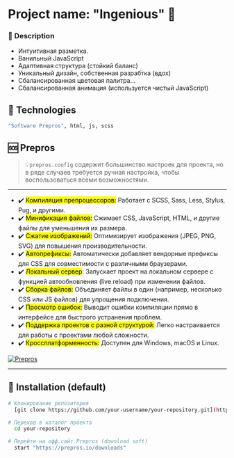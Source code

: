 

# Project name: "Ingenious" 🏴󠁵󠁡󠀱󠀴󠁿

### 📄 Description 
- Интуитивная разметка. 
- Ванильный JavaScript 
- Адаптивная структура (стойкий баланс) 
- Уникальный дизайн, собственная разрабтка (вдох)
- Сбалансированная цветовая палитра...
- Сбалансированная анимация (используется чистый JavaScript) 

## 🐸 Technologies 
```bash
"Software Prepros", html, js, scss
```
## 🆘 Prepros 
> 💡`prepros.config` содержит большинство настроек для проекта, но в ряде случаев требуется ручная настройка, чтобы воспользоваться всеми возможностями.
<hr>

- ✔️ <mark>Компиляция препроцессоров:</mark> Работает с SCSS, Sass, Less, Stylus, Pug, и другими.
- ✔️ <mark>Минификация файлов:</mark> Сжимает CSS, JavaScript, HTML, и другие файлы для уменьшения их размера.
- ✔️ <mark>Сжатие изображений:</mark> Оптимизирует изображения (JPEG, PNG, SVG) для повышения производительности.
- ✔️ <mark>Автопрефиксы:</mark> Автоматически добавляет вендорные префиксы для CSS для совместимости с различными браузерами.
- ✔️ <mark>Локальный сервер</mark>: Запускает проект на локальном сервере с функцией автообновления (live reload) при изменении файлов.
- ✔️ <mark>Сборка файлов:</mark> Объединяет файлы в один (например, несколько CSS или JS файлов) для упрощения подключения.
- ✔️ <mark>Просмотр ошибок:</mark> Выводит ошибки компиляции прямо в интерфейсе для быстрого устранения проблем.
- ✔️ <mark>Поддержка проектов с разной структурой:</mark> Легко настраивается для работы с проектами любой сложности.
- ✔️ <mark>Кроссплатформенность:</mark> Доступен для Windows, macOS и Linux.


<a href="https://prepros.io/downloads" target="_blank">
  <img src="https://img.shields.io/badge/Download-%232a7aef?style=for-the-badge&logo=prepros&logoColor=white" alt="Prepros" />
</a>

<hr>


## 🚥 Installation (default)
```bash
# Клонирование репозитория
  [git clone https://github.com/your-username/your-repository.git](https://prepros.io/downloads)

# Переход в каталог проекта
  cd your-repository

# Перейти на офф.сайт Prepros (download soft)
  start "https://prepros.io/downloads"

```
